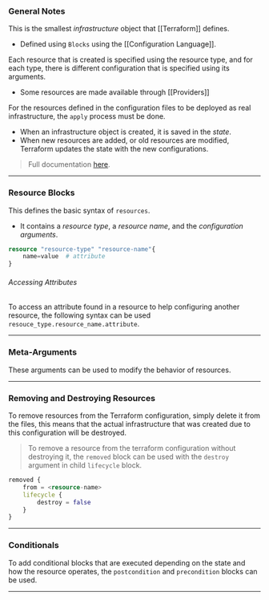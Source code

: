 ### General Notes

This is the smallest *infrastructure* object that [[Terraform]] defines.
- Defined using `Blocks` using the [[Configuration Language]].

Each resource that is created is specified using the resource type, and for each type, there is different configuration that is specified using its arguments.
- Some resources are made available through [[Providers]]

For the resources defined in the configuration files to be deployed as real infrastructure, the `apply` process must be done.
- When an infrastructure object is created, it is saved in the *state*.
- When new resources are added, or old resources are modified, Terraform updates the state with the new configurations.

> Full documentation [here](https://developer.hashicorp.com/terraform/language/resources).

---
### Resource Blocks

This defines the basic syntax of `resources`.
- It contains a *resource type*, a *resource name*, and the *configuration arguments*.

```terraform
resource "resource-type" "resource-name"{
	name=value  # attribute
}
```

###### Accessing Attributes

To access an attribute found in a resource to help configuring another resource, the following syntax can be used `resouce_type.resource_name.attribute`.

---
### Meta-Arguments

These arguments can be used to modify the behavior of resources.

---
### Removing and Destroying Resources

To remove resources from the Terraform configuration, simply delete it from the files, this means that the actual infrastructure that was created due to this configuration will be destroyed.

> To remove a resource from the terraform configuration without destroying it, the `removed` block can be used with the `destroy` argument in child `lifecycle` block.

```terraform
removed {
	from = <resource-name>
	lifecycle {
		destroy = false
	}
}
```

---
### Conditionals

To add conditional blocks that are executed depending on the state and how the resource operates, the `postcondition` and `precondition` blocks can be used.

---
